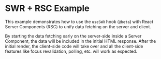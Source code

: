 # SWR + RSC Example

This example demonstrates how to use the `useSWR` hook (`@beta`) with React Server Components (RSC) to unify data fetching on the server and client.

By starting the data fetching early on the server-side inside a Server Component, the data will be included in the initial HTML response. After the initial render, the client-side code will take over and all the client-side features like focus revalidation, polling, etc. will work as expected.

